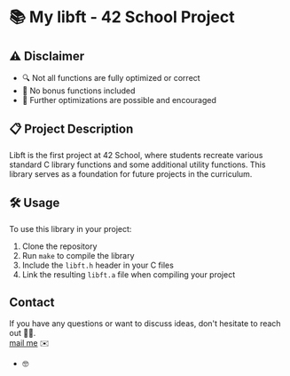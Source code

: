 # 📚 My libft - 42 School Project

## ⚠️ Disclaimer

- 🔍 Not all functions are fully optimized or correct
- 🚫 No bonus functions included
- 🔧 Further optimizations are possible and encouraged

## 📋 Project Description

Libft is the first project at 42 School, where students recreate various standard C library functions and some additional utility functions. This library serves as a foundation for future projects in the curriculum.

## 🛠️ Usage

To use this library in your project:

1. Clone the repository
2. Run `make` to compile the library
3. Include the `libft.h` header in your C files
4. Link the resulting `libft.a` file when compiling your project


## Contact

If you have any questions or want to discuss ideas, don't hesitate to reach out 📩🤝.  
[mail me](mailto:mathys.henin@protonmail.com) ✉️

- 🤓
